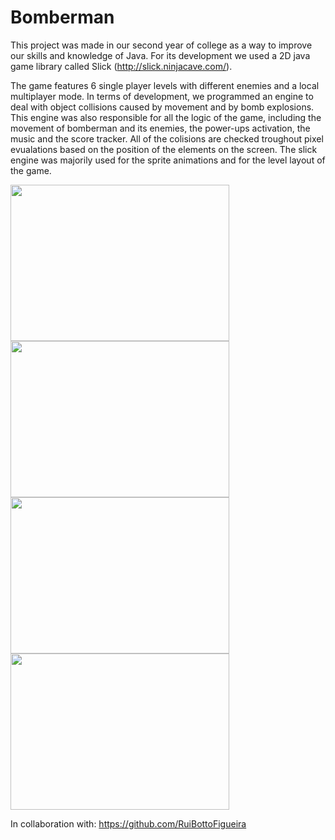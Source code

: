 Bomberman
======

This project was made in our second year of college as a way to improve our skills and knowledge of Java. For its development we used a 2D java game library called Slick (http://slick.ninjacave.com/).

The game features 6 single player levels with different enemies and a local multiplayer mode. In terms of development, we programmed an engine to deal with object collisions caused by movement and by bomb explosions. This engine was also responsible for all the logic of the game, including the movement of bomberman and its enemies, the power-ups activation, the music and the score tracker. All of the colisions are checked troughout pixel evualations based on the position of the elements on the screen. The slick engine was majorily used for the sprite animations and for the level layout of the game.

<img src="https://dl.dropboxusercontent.com/u/15655441/11418265_981343995250099_1770512484_n.jpg" width="350" height="250" />
<img src="https://dl.dropboxusercontent.com/u/15655441/11212488_981401981910967_771503546_n.jpg" width="350" height="250" />
<img src="https://dl.dropboxusercontent.com/u/15655441/11358707_981356238582208_656435485_n.jpg" width="350" height="250" />
<img src="https://dl.dropboxusercontent.com/u/15655441/11304040_981346845249814_457353893_n.jpg" width="350" height="250" />



In collaboration with:
https://github.com/RuiBottoFigueira
